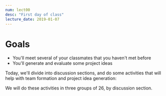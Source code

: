 ```yaml
---
num: lect00
desc: "First day of class"
lecture_date: 2019-01-07
---
```


# Goals
* You'll meet several of your classmates that you haven't met before
* You'll generate and evaluate some project ideas


Today, we'll divide into discussion sections, and do some activities that will help with team formation and project idea generation:

We will do these activities in three groups of 26, by discussion section.


